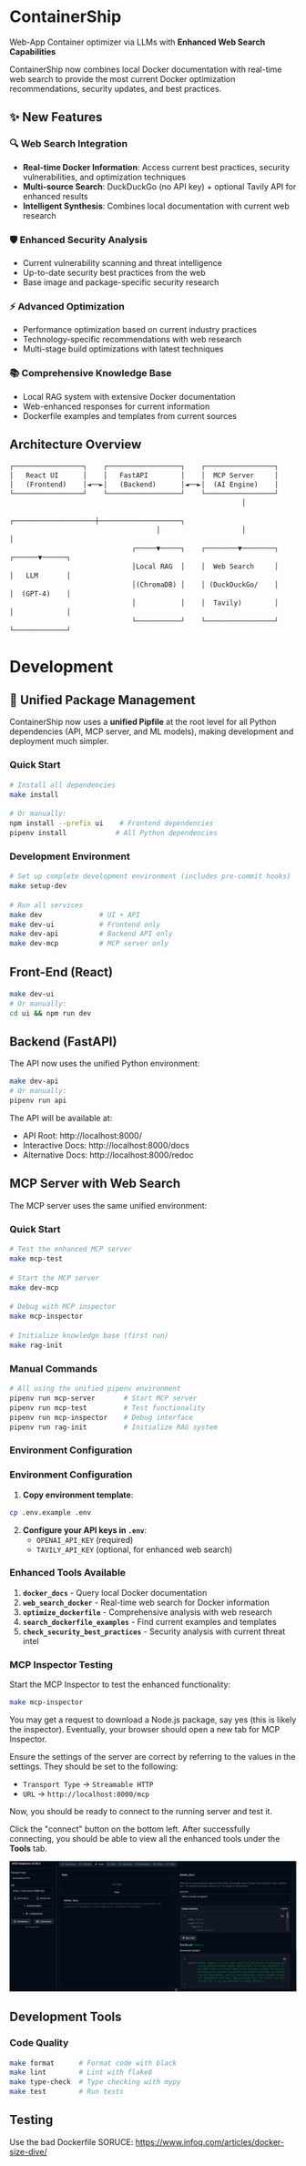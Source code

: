 # ContainerShip
Web-App Container optimizer via LLMs with **Enhanced Web Search Capabilities**

ContainerShip now combines local Docker documentation with real-time web search to provide the most current Docker optimization recommendations, security updates, and best practices.

## ✨ New Features

### 🔍 Web Search Integration
- **Real-time Docker Information**: Access current best practices, security vulnerabilities, and optimization techniques
- **Multi-source Search**: DuckDuckGo (no API key) + optional Tavily API for enhanced results
- **Intelligent Synthesis**: Combines local documentation with current web research

### 🛡️ Enhanced Security Analysis
- Current vulnerability scanning and threat intelligence
- Up-to-date security best practices from the web
- Base image and package-specific security research

### ⚡ Advanced Optimization
- Performance optimization based on current industry practices
- Technology-specific recommendations with web research
- Multi-stage build optimizations with latest techniques

### 📚 Comprehensive Knowledge Base
- Local RAG system with extensive Docker documentation
- Web-enhanced responses for current information
- Dockerfile examples and templates from current sources

## Architecture Overview

```
┌─────────────────┐    ┌──────────────────┐    ┌─────────────────┐
│   React UI      │    │   FastAPI        │    │  MCP Server     │
│   (Frontend)    │◄──►│   (Backend)      │◄──►│  (AI Engine)    │
└─────────────────┘    └──────────────────┘    └─────────────────┘
                                                         │
                                    ┌────────────────────┼────────────────────┐
                                    │                    │                    │
                              ┌─────▼─────┐    ┌────────▼────────┐    ┌──────▼──────┐
                              │Local RAG  │    │  Web Search     │    │   LLM       │
                              │(ChromaDB) │    │ (DuckDuckGo/    │    │  (GPT-4)    │
                              │           │    │  Tavily)        │    │             │
                              └───────────┘    └─────────────────┘    └─────────────┘
```

# Development

## 🔧 Unified Package Management
ContainerShip now uses a **unified Pipfile** at the root level for all Python dependencies (API, MCP server, and ML models), making development and deployment much simpler.

### Quick Start
```bash
# Install all dependencies
make install

# Or manually:
npm install --prefix ui    # Frontend dependencies
pipenv install            # All Python dependencies
```

### Development Environment
```bash
# Set up complete development environment (includes pre-commit hooks)
make setup-dev

# Run all services
make dev              # UI + API
make dev-ui           # Frontend only  
make dev-api          # Backend API only
make dev-mcp          # MCP server only
```

## Front-End (React)
```bash
make dev-ui
# Or manually:
cd ui && npm run dev
```

## Backend (FastAPI)
The API now uses the unified Python environment:
```bash
make dev-api
# Or manually:
pipenv run api
```

The API will be available at:
- API Root: http://localhost:8000/
- Interactive Docs: http://localhost:8000/docs
- Alternative Docs: http://localhost:8000/redoc

## MCP Server with Web Search
The MCP server uses the same unified environment:

### Quick Start
```bash
# Test the enhanced MCP server
make mcp-test

# Start the MCP server
make dev-mcp

# Debug with MCP inspector
make mcp-inspector

# Initialize knowledge base (first run)
make rag-init
```

### Manual Commands
```bash
# All using the unified pipenv environment
pipenv run mcp-server       # Start MCP server
pipenv run mcp-test         # Test functionality  
pipenv run mcp-inspector    # Debug interface
pipenv run rag-init         # Initialize RAG system
```

### Environment Configuration
### Environment Configuration
1. **Copy environment template**:
```bash
cp .env.example .env
```

2. **Configure your API keys in `.env`**:
   - `OPENAI_API_KEY` (required)
   - `TAVILY_API_KEY` (optional, for enhanced web search)

### Enhanced Tools Available

1. **`docker_docs`** - Query local Docker documentation
2. **`web_search_docker`** - Real-time web search for Docker information  
3. **`optimize_dockerfile`** - Comprehensive analysis with web research
4. **`search_dockerfile_examples`** - Find current examples and templates
5. **`check_security_best_practices`** - Security analysis with current threat intel

### MCP Inspector Testing
Start the MCP Inspector to test the enhanced functionality:
```bash
make mcp-inspector
```

You may get a request to download a Node.js package, say yes (this is likely the inspector). Eventually, your browser should open a new tab for MCP Inspector. 

Ensure the settings of the server are correct by referring to the values in the settings. They should be set to the following:
* `Transport Type` -> `Streamable HTTP`
* `URL` -> `http://localhost:8000/mcp`

Now, you should be ready to connect to the running server and test it. 

Click the "connect" button on the bottom left. After successfully connecting, you should be able to view all the enhanced tools under the __Tools__ tab.

<img src="docs/img/MCP-Inspector.png" max_width="700px">

## Development Tools

### Code Quality
```bash
make format      # Format code with black
make lint        # Lint with flake8  
make type-check  # Type checking with mypy
make test        # Run tests
```

## Testing

Use the bad Dockerfile
SORUCE: https://www.infoq.com/articles/docker-size-dive/